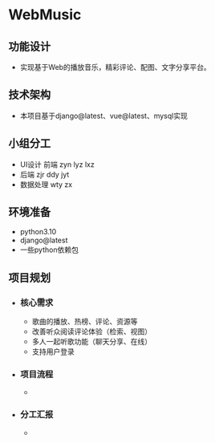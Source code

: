 # WebMusic

## 功能设计
- 实现基于Web的播放音乐，精彩评论、配图、文字分享平台。

## 技术架构


- 本项目基于django@latest、vue@latest、mysql实现


## 小组分工

- UI设计 前端 zyn lyz lxz
- 后端  zjr ddy jyt
- 数据处理 wty zx

## 环境准备
- python3.10
- django@latest
- 一些python依赖包


## 项目规划
- ### 核心需求

  - 歌曲的播放、热榜、评论、资源等
  - 改善听众阅读评论体验（检索、视图）
  - 多人一起听歌功能（聊天分享、在线）
  - 支持用户登录

- ### 项目流程

  - 

- ### 分工汇报

  - 

